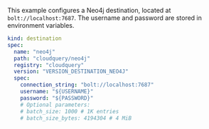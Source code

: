 This example configures a Neo4j destination, located at `bolt://localhost:7687`. The username and password are stored in environment variables.

```yaml copy
kind: destination
spec:
  name: "neo4j"
  path: "cloudquery/neo4j"
  registry: "cloudquery"
  version: "VERSION_DESTINATION_NEO4J"
  spec:
    connection_string: "bolt://localhost:7687"
    username: "${USERNAME}"
    password: "${PASSWORD}"
    # Optional parameters:
    # batch_size: 1000 # 1K entries
    # batch_size_bytes: 4194304 # 4 MiB
```
